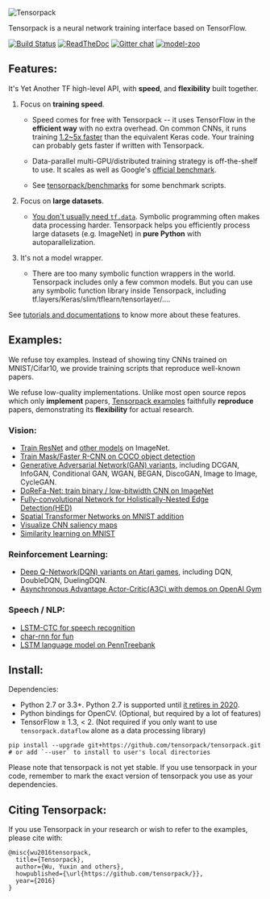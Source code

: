 ![Tensorpack](https://github.com/tensorpack/tensorpack/raw/master/.github/tensorpack.png)

Tensorpack is a neural network training interface based on TensorFlow.

[![Build Status](https://travis-ci.org/tensorpack/tensorpack.svg?branch=master)](https://travis-ci.org/tensorpack/tensorpack)
[![ReadTheDoc](https://readthedocs.org/projects/tensorpack/badge/?version=latest)](http://tensorpack.readthedocs.io)
[![Gitter chat](https://img.shields.io/badge/chat-on%20gitter-46bc99.svg)](https://gitter.im/tensorpack/users)
[![model-zoo](https://img.shields.io/badge/model-zoo-brightgreen.svg)](http://models.tensorpack.com)
## Features:

It's Yet Another TF high-level API, with __speed__, and __flexibility__ built together.

1. Focus on __training speed__.
	+ Speed comes for free with Tensorpack -- it uses TensorFlow in the __efficient way__ with no extra overhead.
	  On common CNNs, it runs training [1.2~5x faster](https://github.com/tensorpack/benchmarks/tree/master/other-wrappers) than the equivalent Keras code.
		Your training can probably gets faster if written with Tensorpack.

	+ Data-parallel multi-GPU/distributed training strategy is off-the-shelf to use.
    It scales as well as Google's [official benchmark](https://www.tensorflow.org/performance/benchmarks).

	+ See [tensorpack/benchmarks](https://github.com/tensorpack/benchmarks) for
    some benchmark scripts.

2. Focus on __large datasets__.
	+ [You don't usually need `tf.data`](https://tensorpack.readthedocs.io/tutorial/philosophy/dataflow.html#alternative-data-loading-solutions).
    Symbolic programming often makes data processing harder.
	  Tensorpack helps you efficiently process large datasets (e.g. ImageNet) in __pure Python__ with autoparallelization.

3. It's not a model wrapper.
	+ There are too many symbolic function wrappers in the world. Tensorpack includes only a few common models.
	  But you can use any symbolic function library inside Tensorpack, including tf.layers/Keras/slim/tflearn/tensorlayer/....

See [tutorials and documentations](http://tensorpack.readthedocs.io/tutorial/index.html#user-tutorials) to know more about these features.

## Examples:

We refuse toy examples.
Instead of showing tiny CNNs trained on MNIST/Cifar10,
we provide training scripts that reproduce well-known papers.

We refuse low-quality implementations.
Unlike most open source repos which only __implement__ papers,
[Tensorpack examples](examples) faithfully __reproduce__ papers,
demonstrating its __flexibility__ for actual research.

### Vision:
+ [Train ResNet](examples/ResNet) and [other models](examples/ImageNetModels) on ImageNet.
+ [Train Mask/Faster R-CNN on COCO object detection](examples/FasterRCNN)
+ [Generative Adversarial Network(GAN) variants](examples/GAN), including DCGAN, InfoGAN, Conditional GAN, WGAN, BEGAN, DiscoGAN, Image to Image, CycleGAN.
+ [DoReFa-Net: train binary / low-bitwidth CNN on ImageNet](examples/DoReFa-Net)
+ [Fully-convolutional Network for Holistically-Nested Edge Detection(HED)](examples/HED)
+ [Spatial Transformer Networks on MNIST addition](examples/SpatialTransformer)
+ [Visualize CNN saliency maps](examples/Saliency)
+ [Similarity learning on MNIST](examples/SimilarityLearning)

### Reinforcement Learning:
+ [Deep Q-Network(DQN) variants on Atari games](examples/DeepQNetwork), including DQN, DoubleDQN, DuelingDQN.
+ [Asynchronous Advantage Actor-Critic(A3C) with demos on OpenAI Gym](examples/A3C-Gym)

### Speech / NLP:
+ [LSTM-CTC for speech recognition](examples/CTC-TIMIT)
+ [char-rnn for fun](examples/Char-RNN)
+ [LSTM language model on PennTreebank](examples/PennTreebank)

## Install:

Dependencies:

+ Python 2.7 or 3.3+. Python 2.7 is supported until [it retires in 2020](https://pythonclock.org/).
+ Python bindings for OpenCV. (Optional, but required by a lot of features)
+ TensorFlow ≥ 1.3, < 2. (Not required if you only want to use `tensorpack.dataflow` alone as a data processing library)
```
pip install --upgrade git+https://github.com/tensorpack/tensorpack.git
# or add `--user` to install to user's local directories
```

Please note that tensorpack is not yet stable.
If you use tensorpack in your code, remember to mark the exact version of tensorpack you use as your dependencies.

## Citing Tensorpack:

If you use Tensorpack in your research or wish to refer to the examples, please cite with:
```
@misc{wu2016tensorpack,
  title={Tensorpack},
  author={Wu, Yuxin and others},
  howpublished={\url{https://github.com/tensorpack/}},
  year={2016}
}
```

